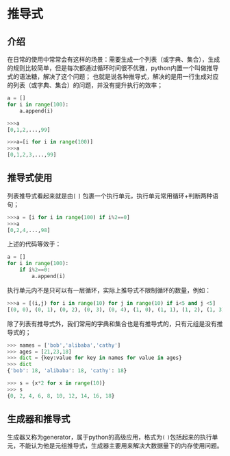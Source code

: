 # 推导式

## 介绍

在日常的使用中常常会有这样的场景：需要生成一个列表（或字典、集合），生成的规则比较简单，但是每次都通过循环时间很不优雅，python内置一个叫做推导式的语法糖，解决了这个问题；
也就是说各种推导式，解决的是用一行生成对应的列表（或字典、集合）的问题，并没有提升执行的效率；

```python
a = []
for i in range(100):
    a.append(i)
```

```python
>>>a
[0,1,2,...,99]
```

```python
>>>a=[i for i in range(100)]
>>>a
[0,1,2,3,...,99]
```

## 推导式使用

列表推导式看起来就是由`[`  `]` 包裹一个执行单元，执行单元常用循环+判断两种语句；

```python
>>>a = [i for i in range(100) if i%2==0]
>>>a
[0,2,4,...,98]
```

上述的代码等效于：

```python
a = []
for i in range(100):
    if i%2==0:
        a.append(i)
```

执行单元内不是只可以有一层循环，实际上推导式不限制循环的数量，例如：

```python
>>>a = [(i,j) for i in range(10) for j in range(10) if i<5 and j <5]
[(0, 0), (0, 1), (0, 2), (0, 3), (0, 4), (1, 0), (1, 1), (1, 2), (1, 3), (1, 4), (2, 0), (2, 1), (2, 2), (2, 3), (2, 4), (3, 0), (3, 1), (3, 2), (3, 3), (3, 4), (4, 0), (4, 1), (4, 2), (4, 3), (4, 4)]
```

除了列表有推导式外，我们常用的字典和集合也是有推导式的，只有元组是没有推导式的；

```python
>>> names = ['bob','alibaba','cathy']
>>> ages = [21,23,18]
>>> dict = {key:value for key in names for value in ages}
>>> dict
{'bob': 18, 'alibaba': 18, 'cathy': 18}
```

```python
>>> s = {x*2 for x in range(10)}
>>> s
{0, 2, 4, 6, 8, 10, 12, 14, 16, 18}
```

## 生成器和推导式

生成器又称为generator，属于python的高级应用，格式为`(` `)`包括起来的执行单元，不能认为他是元组推导式，生成器主要用来解决大数据量下的内存使用问题。